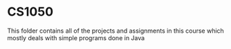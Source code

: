 # CS1050
This folder contains all of the projects and assignments in this course which mostly deals with simple programs done in Java

